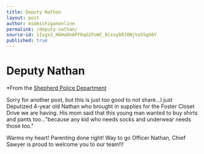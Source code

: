 ```yaml
---
title: Deputy Nathan
layout: post
author: midmichiganonline
permalink: /deputy-nathan/
source-id: 1Ivgx2_HGHaOnAPF6qG2FoWC_8ixxybRJONjVa5SgG6Y
published: true
---
```

# Deputy Nathan

*From the [Shepherd Police Department](https://www.facebook.com/permalink.php?story_fbid=1253901261295106&id=205632619455314)

Sorry for another post, but this is just too good to not share...I just Deputized 4-year old Nathan who brought in supplies for the Foster Closet Drive we are having. His mom said that this young man wanted to buy shirts and pants too..."because any kid who needs socks and underwear needs those too."

Warms my heart! Parenting done right! Way to go Officer Nathan, Chief Sawyer is proud to welcome you to our team!!!

